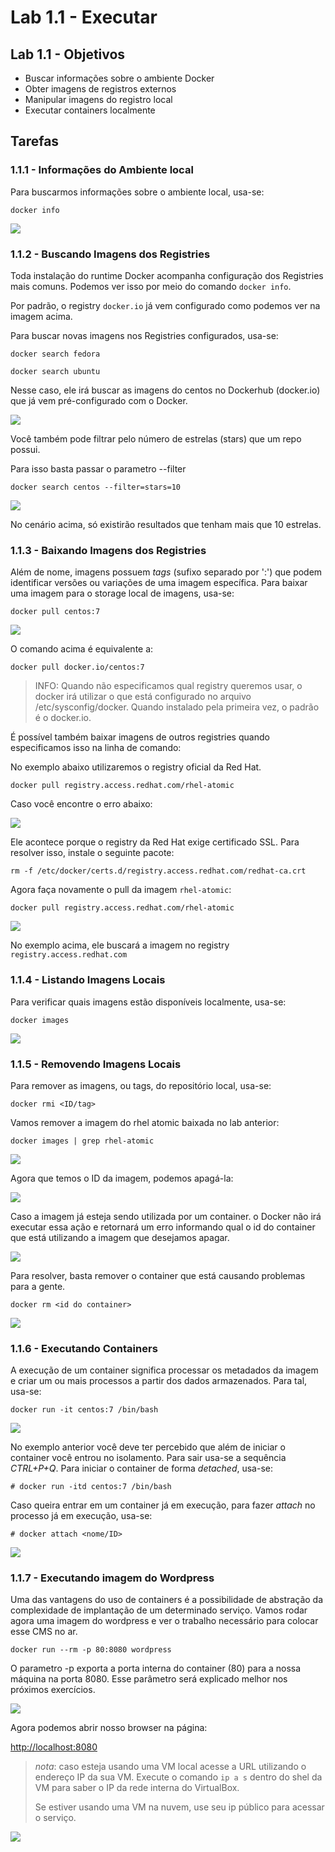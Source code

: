 # Lab 1.1 - Executar

## Lab 1.1 - Objetivos

* Buscar informações sobre o ambiente Docker
* Obter imagens de registros externos
* Manipular imagens do registro local
* Executar containers localmente

## Tarefas

### 1.1.1 - Informações do Ambiente local

Para buscarmos informações sobre o ambiente local, usa-se:

```text
docker info
```

![](../.gitbook/assets/gustavo-localhost-_016-1.png)

### 1.1.2 - Buscando Imagens dos Registries

Toda instalação do runtime Docker acompanha configuração dos Registries mais comuns. Podemos ver isso por meio do comando `docker info`.

Por padrão, o registry `docker.io` já vem configurado como podemos ver na imagem acima.

Para buscar novas imagens nos Registries configurados, usa-se:

```text
docker search fedora

docker search ubuntu
```

Nesse caso, ele irá buscar as imagens do centos no Dockerhub \(docker.io\) que já vem pré-configurado com o Docker.

![](../.gitbook/assets/gustavo-localhost-_017.png)

Você também pode filtrar pelo número de estrelas \(stars\) que um repo possui.

Para isso basta passar o parametro --filter

```text
docker search centos --filter=stars=10
```

![](../.gitbook/assets/selection_081.png)

No cenário acima, só existirão resultados que tenham mais que 10 estrelas.

### 1.1.3 - Baixando Imagens dos Registries

Além de nome, imagens possuem _tags_ \(sufixo separado por ':'\) que podem identificar versões ou variações de uma imagem específica. Para baixar uma imagem para o storage local de imagens, usa-se:

```text
docker pull centos:7
```

![](../.gitbook/assets/selection_216.png)

O comando acima é equivalente a:

```text
docker pull docker.io/centos:7
```

> INFO: Quando não especificamos qual registry queremos usar, o docker irá utilizar o que está configurado no arquivo /etc/sysconfig/docker. Quando instalado pela primeira vez, o padrão é o docker.io.

É possível também baixar imagens de outros registries quando especificamos isso na linha de comando:

No exemplo abaixo utilizaremos o registry oficial da Red Hat.

```text
docker pull registry.access.redhat.com/rhel-atomic
```

Caso você encontre o erro abaixo:

![](../.gitbook/assets/selection_214.png)

Ele acontece porque o registry da Red Hat exige certificado SSL. Para resolver isso, instale o seguinte pacote:

```text
rm -f /etc/docker/certs.d/registry.access.redhat.com/redhat-ca.crt
```

Agora faça novamente o pull da imagem `rhel-atomic`:

```text
docker pull registry.access.redhat.com/rhel-atomic
```

![](../.gitbook/assets/selection_082.png)

No exemplo acima, ele buscará a imagem no registry `registry.access.redhat.com`

### 1.1.4 - Listando Imagens Locais

Para verificar quais imagens estão disponíveis localmente, usa-se:

```text
docker images
```

![](../.gitbook/assets/selection_215.png)

### 1.1.5 - Removendo Imagens Locais

Para remover as imagens, ou tags, do repositório local, usa-se:

```text
docker rmi <ID/tag>
```

Vamos remover a imagem do rhel atomic baixada no lab anterior:

```text
docker images | grep rhel-atomic
```

![](../.gitbook/assets/selection_303-1.png)

Agora que temos o ID da imagem, podemos apagá-la:

![](../.gitbook/assets/selection_304.png)

Caso a imagem já esteja sendo utilizada por um container. o Docker não irá executar essa ação e retornará um erro informando qual o id do container que está utilizando a imagem que desejamos apagar.

![](../.gitbook/assets/selection_083-1.png)

Para resolver, basta remover o container que está causando problemas para a gente.

```text
docker rm <id do container>
```

![](../.gitbook/assets/selection_085-1.png)

### 1.1.6 - Executando Containers

A execução de um container significa processar os metadados da imagem e criar um ou mais processos a partir dos dados armazenados. Para tal, usa-se:

```text
docker run -it centos:7 /bin/bash
```

![](../.gitbook/assets/selection_217.png)

No exemplo anterior você deve ter percebido que além de iniciar o container você entrou no isolamento. Para sair usa-se a sequência _CTRL+P+Q_. Para iniciar o container de forma _detached_, usa-se:

```text
# docker run -itd centos:7 /bin/bash
```

Caso queira entrar em um container já em execução, para fazer _attach_ no processo já em execução, usa-se:

```text
# docker attach <nome/ID>
```

![](../.gitbook/assets/selection_218.png)

### 1.1.7 - Executando imagem do Wordpress

Uma das vantagens do uso de containers é a possibilidade de abstração da complexidade de implantação de um determinado serviço. Vamos rodar agora uma imagem do wordpress e ver o trabalho necessário para colocar esse CMS no ar.

```text
docker run --rm -p 80:8080 wordpress
```

O parametro -p exporta a porta interna do container \(80\) para a nossa máquina na porta 8080. Esse parâmetro será explicado melhor nos próximos exercícios.

![](../.gitbook/assets/wordpress.gif)

Agora podemos abrir nosso browser na página:

[http://localhost:8080](http://<ip%20da%20sua%20VM>:8080)

> _nota_: caso esteja usando uma VM local acesse a URL utilizando o endereço IP da sua VM. Execute o comando `ip a s` dentro do shel da VM para saber o IP da rede interna do VirtualBox.
>
> Se estiver usando uma VM na nuvem, use seu ip público para acessar o serviço.

![](../.gitbook/assets/selection_047.png)

